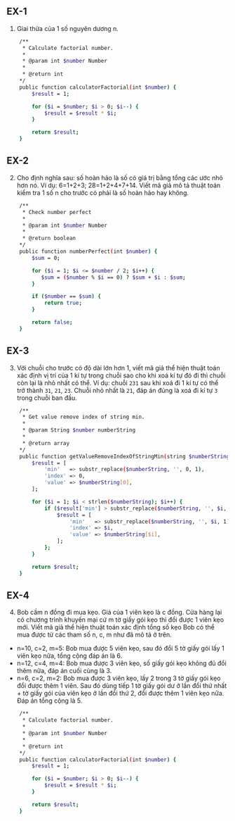 ## EX-1

1. Giai thừa của 1 số nguyên dương n.
```bash
    /**
     * Calculate factorial number.
     *
     * @param int $number Number
     *
     * @return int
    */
    public function calculatorFactorial(int $number) {
        $result = 1;

        for ($i = $number; $i > 0; $i--) {
            $result = $result * $i;
        }

        return $result;
    }
```
## EX-2

2. Cho định nghĩa sau: số hoàn hảo là số có giá trị bằng tổng các ước nhỏ hơn nó.
 Ví dụ: 6=1+2+3; 28=1+2+4+7+14.
Viết mã giả mô tả thuật toán kiểm tra 1 số n cho trước có phải là số hoàn hảo hay không.
```bash
    /**
     * Check number perfect
     *
     * @param int $number Number
     *
     * @return boolean
    */
    public function numberPerfect(int $number) {
        $sum = 0;

        for ($i = 1; $i <= $number / 2; $i++) {
           $sum = ($number % $i == 0) ? $sum + $i : $sum; 
        }

        if ($number == $sum) {
            return true;
        }

        return false;
    }
```
## EX-3

3. Với chuỗi cho trước có độ dài lớn hơn 1, viết mã giả thể hiện thuật toán xác định vị trí của 1 kí tự trong chuỗi sao cho khi xoá kí tự đó đi thì chuỗi còn lại là nhỏ nhất có thể.
Ví dụ: chuỗi `231` sau khi xoá đi 1 kí tự có thể trở thành `31`, `21`, `23`. Chuỗi nhỏ nhất là `21`, đáp án đúng là xoá đi kí tự `3` trong chuỗi ban đầu.
```bash
    /**
     * Get value remove index of string min.
     *
     * @param String $number numberString
     *
     * @return array
    */
    public function getValueRemoveIndexOfStringMin(string $numberString) {
        $result = [
            'min'   => substr_replace($numberString, '', 0, 1),
            'index' => 0,
            'value' => $numberString[0],
        ];

        for ($i = 1; $i < strlen($numberString); $i++) {
            if ($result['min'] > substr_replace($numberString, '', $i, 1)) {
                $result = [
                    'min'   => substr_replace($numberString, '', $i, 1),
                    'index' => $i,
                    'value' => $numberString[$i],
                ];
            };
        }

        return $result;
    }
```
## EX-4

4. Bob cầm n đồng đi mua kẹo. Giá của 1 viên kẹo là c đồng. Cửa hàng lại có chương trình khuyến mại cứ m tờ giấy gói kẹo thì đổi được 1 viên kẹo mới. Viết mã giả thể hiện thuật toán xác định tổng số kẹo Bob có thể mua được từ các tham số n, c, m như đã mô tả ở trên.
 - n=10, c=2, m=5: Bob mua được 5 viên kẹo, sau đó đổi 5 tờ giấy gói lấy 1 viên kẹo nữa, tổng cộng đáp án là 6.
 - n=12, c=4, m=4: Bob mua được 3 viên kẹo, số giấy gói kẹo không đủ đổi thêm nữa, đáp án cuối cùng là 3.
 - n=6, c=2, m=2: Bob mua được 3 viên kẹo, lấy 2 trong 3 tờ giấy gói kẹo đổi được thêm 1 viên. Sau đó dùng tiếp 1 tờ giấy gói dư ở lần đổi thứ nhất + tờ giấy gói của viên kẹo ở lần đổi thứ 2, đổi được thêm 1 viên kẹo nữa. Đáp án tổng cộng là 5.

```bash
    /**
     * Calculate factorial number.
     *
     * @param int $number Number
     *
     * @return int
    */
    public function calculatorFactorial(int $number) {
        $result = 1;

        for ($i = $number; $i > 0; $i--) {
            $result = $result * $i;
        }

        return $result;
    }
```

